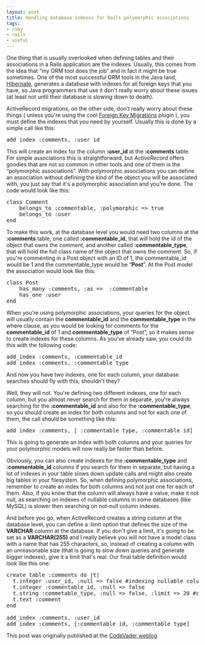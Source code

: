 ```yaml
---
layout: post
title: Handling database indexes for Rails polymorphic associations
tags:
- ruby
- rails
- useful
---
```


One thing that is usually overlooked when defining tables and their associations in a Rails application are the indexes. Usually, this comes from the idea that “my ORM tool does the job” and in fact it might be true sometimes. One of the most successful ORM tools in the Java land, <a href="http://hibernate.org/">Hibernate</a>, generates a database with indexes for all foreign keys that you have, so Java programmers that use it don't really worry about these issues (at least not until their database is slowing down to death).

ActiveRecord migrations, on the other side, don't really worry about these things ( unless you're using the cool <a href="http://www.redhillonrails.org/foreign_key_migrations.html">Foreign Key Migrations</a> plugin ), you must define the indexes that you need by yourself. Usually this is done by a simple call like this:

<pre class="brush:ruby">add_index :comments, :user_id</pre>

This will create an index for the column <strong>:user_id</strong> at the <strong>:comments</strong> table. For simple associations this is straightforward, but <em>ActiveRecord</em> offers goodies that are not so common in other tools and one of them is the “polymorphic associations”. With polymorphic associations you can define an association without defining the kind of the object you will be associated with, you just say that it's a polymorphic association and you're done. The code would look like this:

<pre class="brush:ruby">class Comment
    belongs_to :commentable, :polymorphic =&gt; true
    belongs_to :user
end</pre>

To make this work, at the database level you would need two columns at the <strong>:comments</strong> table, one called <strong>:commentable_id</strong>, that will hold the id of the object that owns the comment, and another called <strong>:commentable_type</strong>, that will hold the full class name of the object that owns the comment. So, if you're commenting in a Post object with an ID of 1, the commentable_id would be 1 and the commentable_type would be “<strong>Post</strong>”. At the Post model the association would look like this:

<pre class="brush:ruby">class Post
    has_many :comments, :as =&gt;  :commentable
    has_one :user
end</pre>

When you're using polymorphic associations, your queries for the object will usually contain the <strong>commentable_id</strong> and the <strong>commentable_type</strong> in the where clause, as you would be looking for comments for the <strong>commentable_id</strong> of 1 and <strong>commentable_type</strong> of “Post”, so it makes sense to create indexes for these columns. As you've already saw, you could do this with the following code:

<pre class="brush:ruby">add_index :comments, :commentable_id
add_index :comments, :commentable_type</pre>

And now you have two indexes, one for each column, your database searches should fly with this, shouldn't they?

Well, they will not. You're defining two different indexes, one for each column, but you almost never search for them in separate, you're always searching for the <strong>:commentable_id</strong> and also for the <strong>:commentable_type</strong>, so you should create an index for both columns and not for each one of them, the call should be something like this:

<pre class="brush:plain">add_index :comments, [ :commentable_type, :commentable_id]</pre>

This is going to generate an index with both columns and your queries for your polymorphic models will now really be faster than before.

Obviously, you can also create indexes for the <strong>:commentable_type</strong> and <strong>:commentable_id</strong> columns  if you search for them in separate, but having a lot of indexes in your table slows down update calls and might also create big tables in your filesystem. So, when defining polymorphic associations, remember to create an index for both columns and not just one for each of them. Also, if you know that the column will always have a value, make it not null, as searching on indexes of nullable columns in some databases (like MySQL) is slower then searching on not-null column indexes.

And before you go, when ActiveRecord creates a string column at the database level, you can define a :limit option that defines the size of the <strong>VARCHAR</strong> column at the database. If you don't give a limit, it's going to be set as a <strong>VARCHAR(255)</strong> and I really believe you will not have a model class with a name that has 255 characters, so, instead of creating a column with an unreasonable size (that is going to slow down queries and generate bigger indexes), give it a limit that's real. Our final table definition would look like this one:

<pre class="brush:plain">create_table :comments do |t|
  t.integer :user_id, :null =&gt; false #indexing nullable columns is slower, try to make all columns that are going to be in indexes not-null
  t.integer :commentable_id, :null =&gt; false
  t.string :commetable_type, :null =&gt; false, :limit =&gt; 20 #could be even less
  t.text :comment
end

add_index :comments, :user_id
add_index :comments, [:commentable_id, :commentable_type]</pre>

This post was originally published at the <a href="http://blog.codevader.com/2008/09/21/handling-database-indexes-for-rails-polymorphic-associations/">CodeVader weblog</a>.
